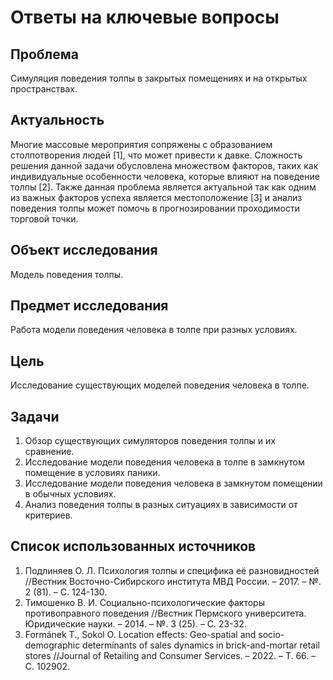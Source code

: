 # Ответы на ключевые вопросы
## Проблема
Симуляция поведения толпы в закрытых помещениях и на открытых пространствах.
## Актуальность
Многие массовые мероприятия сопряжены с образованием столпотворения людей [1], что может привести к давке. Сложность решения данной задачи обусловлена множеством факторов, таких как индивидуальные особенности человека, которые влияют на поведение толпы [2]. Также данная проблема является актуальной так как одним из важных факторов успеха является местоположение [3] и анализ поведения толпы может помочь в прогнозировании проходимости торговой точки.
## Объект исследования
Модель поведения толпы.
## Предмет исследования
Работа модели поведения человека в толпе при разных условиях.
## Цель
Исследование существующих моделей поведения человека в толпе.
## Задачи
1. Обзор существующих симуляторов поведения толпы и их сравнение.
2. Исследование модели поведения человека в толпе в замкнутом помещение в условиях паники.
3. Исследование модели поведения человека в замкнутом помещении в обычных условиях.
4. Анализ поведения толпы в разных ситуациях в зависимости от критериев.

## Список использованных источников
1. Подлиняев О. Л. Психология толпы и специфика её разновидностей //Вестник Восточно-Сибирского института МВД России. – 2017. – №. 2 (81). – С. 124-130.
2. Тимошенко В. И. Социально-психологические факторы противоправного поведения //Вестник Пермского университета. Юридические науки. – 2014. – №. 3 (25). – С. 23-32.
3. Formánek T., Sokol O. Location effects: Geo-spatial and socio-demographic determinants of sales dynamics in brick-and-mortar retail stores //Journal of Retailing and Consumer Services. – 2022. – Т. 66. – С. 102902.
